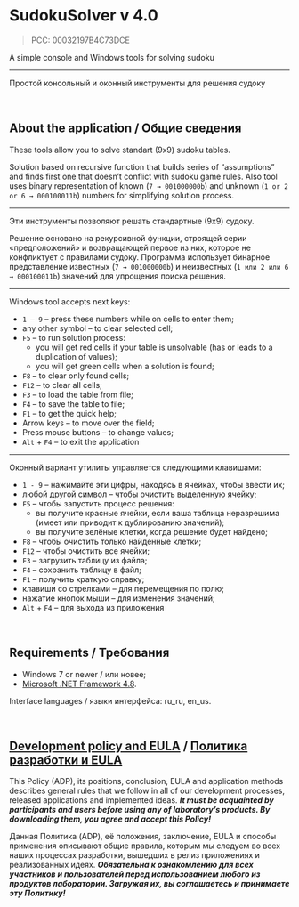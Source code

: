 # SudokuSolver v 4.0
> PCC: 00032197B4C73DCE


A simple console and Windows tools for solving sudoku

---

Простой консольный и оконный инструменты для решения судоку

&nbsp;



## About the application / Общие сведения

These tools allow you to solve standart (9x9) sudoku tables.

Solution based on recursive function that builds series of “assumptions”
and finds first one that doesn’t conflict with sudoku game rules. Also
tool uses binary representation of known (`7 → 001000000b`) and unknown
(`1 or 2 or 6 → 000100011b`) numbers for simplifying solution process.

---

Эти инструменты позволяют решать стандартные (9x9) судоку.

Решение основано на рекурсивной функции, строящей серии «предположений»
и возвращающей первое из них, которое не конфликтует с правилами судоку.
Программа использует бинарное представление известных (`7 → 001000000b`)
и неизвестных (`1 или 2 или 6 → 000100011b`) значений для упрощения
поиска решения.

---

Windows tool accepts next keys:
- `1 – 9` – press these numbers while on cells to enter them;
- any other symbol – to clear selected cell;
- `F5` – to run solution process:
    - you will get red cells if your table is unsolvable (has or leads to a duplication of values);
    - you will get green cells when a solution is found;
- `F8` – to clear only found cells;
- `F12` – to clear all cells;
- `F3` – to load the table from file;
- `F4` – to save the table to file;
- `F1` – to get the quick help;
- Arrow keys – to move over the field;
- Press mouse buttons – to change values;
- `Alt` + `F4` – to exit the application

---

Оконный вариант утилиты управляется следующими клавишами:
- `1 - 9` – нажимайте эти цифры, находясь в ячейках, чтобы ввести их;
- любой другой символ – чтобы очистить выделенную ячейку;
- `F5` – чтобы запустить процесс решения:
    - вы получите красные ячейки, если ваша таблица неразрешима (имеет или приводит к дублированию значений);
    - вы получите зелёные клетки, когда решение будет найдено;
- `F8` – чтобы очистить только найденные клетки;
- `F12` – чтобы очистить все ячейки;
- `F3` – загрузить таблицу из файла;
- `F4` – сохранить таблицу в файл;
- `F1` – получить краткую справку;
- клавиши со стрелками – для перемещения по полю;
- нажатие кнопок мыши – для изменения значений;
- `Alt` + `F4` – для выхода из приложения

&nbsp;



## Requirements / Требования

- Windows 7 or newer / или новее;
- [Microsoft .NET Framework 4.8](https://go.microsoft.com/fwlink/?linkid=2088631).

Interface languages / языки интерфейса: ru_ru, en_us.

&nbsp;



## [Development policy and EULA](https://adslbarxatov.github.io/ADP) / [Политика разработки и EULA](https://adslbarxatov.github.io/ADP/ru)

This Policy (ADP), its positions, conclusion, EULA and application methods
describes general rules that we follow in all of our development processes, released applications and implemented ideas.
***It must be acquainted by participants and users before using any of laboratory’s products.
By downloading them, you agree and accept this Policy!***

Данная Политика (ADP), её положения, заключение, EULA и способы применения
описывают общие правила, которым мы следуем во всех наших процессах разработки, вышедших в релиз приложениях
и реализованных идеях.
***Обязательна к ознакомлению для всех участников и пользователей перед использованием любого из продуктов лаборатории.
Загружая их, вы соглашаетесь и принимаете эту Политику!***
